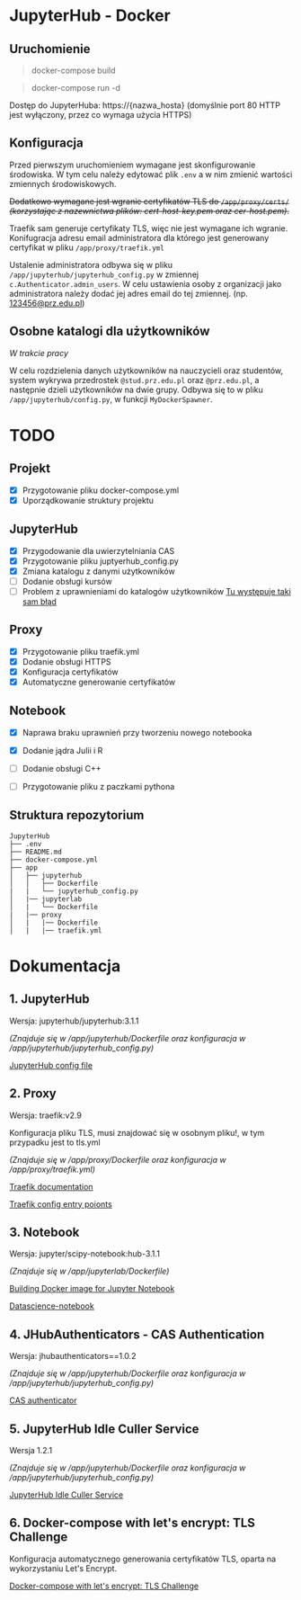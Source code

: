 # JupyterHub - Docker

## Uruchomienie
> docker-compose build

> docker-compose run -d

Dostęp do JupyterHuba: https://{nazwa_hosta} (domyślnie port 80 HTTP jest wyłączony, przez co wymaga użycia HTTPS)
## Konfiguracja
Przed pierwszym uruchomieniem wymagane jest skonfigurowanie środowiska. W tym celu należy edytować plik `.env` a w nim zmienić wartości zmiennych środowiskowych. 

~~Dodatkowo wymagane jest wgranie certyfikatów TLS do `/app/proxy/certs/` *(korzystając z nazewnictwa plików: cert-host-key.pem oraz cer-host.pem)*.~~

Traefik sam generuje certyfikaty TLS, więc nie jest wymagane ich wgranie. Konifugracja adresu email administratora dla którego jest generowany certyfikat w pliku `/app/proxy/traefik.yml`

Ustalenie administratora odbywa się w pliku `/app/jupyterhub/jupyterhub_config.py` w zmiennej `c.Authenticator.admin_users`. W celu ustawienia osoby z organizacji jako administratora należy dodać jej adres email do tej zmiennej. (np. 123456@prz.edu.pl)
## Osobne katalogi dla użytkowników
*W trakcie pracy*

W celu rozdzielenia danych użytkowników na nauczycieli oraz studentów, system wykrywa przedrostek `@stud.prz.edu.pl` oraz `@prz.edu.pl`, a następnie dzieli użytkowników na dwie grupy. Odbywa się to w pliku `/app/jupyterhub/config.py`, w funkcji `MyDockerSpawner`.

# TODO

## Projekt
- [x] Przygotowanie pliku docker-compose.yml
- [x] Uporządkowanie struktury projektu
## JupyterHub
- [x] Przygodowanie dla uwierzytelniania CAS
- [x] Przygotowanie pliku juptyerhub_config.py
- [x] Zmiana katalogu z danymi użytkowników
- [ ] Dodanie obsługi kursów
- [ ] Problem z uprawnieniami do katalogów użytkowników [Tu występuje taki sam błąd](https://github.com/jupyterhub/dockerspawner/issues/160)
## Proxy
- [x] Przygotowanie pliku traefik.yml
- [x] Dodanie obsługi HTTPS
- [x] Konfiguracja certyfikatów
- [x] Automatyczne generowanie certyfikatów
## Notebook
- [x] Naprawa braku uprawnień przy tworzeniu nowego notebooka
- [x] Dodanie jądra Julii i R
- [ ] Dodanie obsługi C++
- [ ] Przygotowanie pliku z paczkami pythona


## Struktura repozytorium
```
JupyterHub
├── .env
├── README.md
├── docker-compose.yml
├── app
│   ├── jupyterhub
│   │   ├── Dockerfile
|   |   └── jupyterhub_config.py
│   |── jupyterlab
│   |   └── Dockerfile
|   |── proxy
│   |   |── Dockerfile
│   |   |── traefik.yml

```

# Dokumentacja
## 1. JupyterHub
Wersja: jupyterhub/jupyterhub:3.1.1

*(Znajduje się w /app/jupyterhub/Dockerfile oraz konfiguracja w /app/jupyterhub/jupyterhub_config.py)*

[JupyterHub config file](https://github.com/jupyterhub/jupyterhub-deploy-docker)

## 2. Proxy
Wersja: traefik:v2.9

Konfiguracja pliku TLS, musi znajdować się w osobnym pliku!, w tym przypadku jest to tls.yml

*(Znajduje się w /app/proxy/Dockerfile oraz konfiguracja w /app/proxy/traefik.yml)*

[Traefik documentation](https://doc.traefik.io/traefik/)

[Traefik config entry poionts](https://doc.traefik.io/traefik/routing/entrypoints/)

## 3. Notebook
Wersja: jupyter/scipy-notebook:hub-3.1.1

*(Znajduje się w /app/jupyterlab/Dockerfile)*

[Building Docker image for Jupyter Notebook](https://jupyterhub-dockerspawner.readthedocs.io/en/latest/docker-image.html)

[Datascience-notebook](https://hub.docker.com/r/jupyter/datascience-notebook/tags/)

## 4. JHubAuthenticators - CAS Authentication
Wersja: jhubauthenticators==1.0.2

*(Znajduje się w /app/jupyterhub/Dockerfile oraz konfiguracja w /app/jupyterhub/jupyterhub_config.py)*

[CAS authenticator](https://github.com/cwaldbieser/jhub_cas_authenticator)

## 5. JupyterHub Idle Culler Service
Wersja 1.2.1

*(Znajduje się w /app/jupyterhub/Dockerfile oraz konfiguracja w /app/jupyterhub/jupyterhub_config.py)*

[JupyterHub Idle Culler Service](https://github.com/jupyterhub/jupyterhub-idle-culler)

## 6. Docker-compose with let's encrypt: TLS Challenge
Konfiguracja automatycznego generowania certyfikatów TLS, oparta na wykorzystaniu Let's Encrypt.

[Docker-compose with let's encrypt: TLS Challenge](https://doc.traefik.io/traefik/user-guides/docker-compose/acme-tls/)
